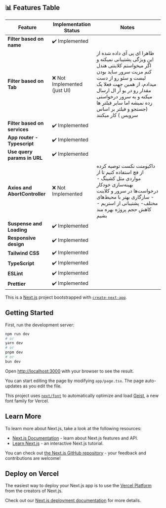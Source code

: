 ## 📊 Features Table

| Feature                        | Implementation Status | Notes |
|--------------------------------|-----------------------|-------|
| **Filter based on name**        | ✔️ Implemented        |  |
| **Filter based on Tab**              | ❌ Not Implemented (just UI)        | ظاهرا ای پی آی داده شده از این ویژگی پشتیبانی نمیکنه و اگر میخواستم کلاینتی هندل کنم مزیت سرور ساید بودن لیست و سئو رو از دست میدادم، از همین جهت فعلا یک مقدار رو در یو آر ال ارسال میکنه و به سرور درخواستی زده نمیشه اما سایر فیلتر ها (جستجو و فیلتر بر اساس سرویس ) کار میکنند
| **Filter based on services**     |  ✔️ Implemented    |  |
| **App router - Typescript**      | ✔️ Implemented        |  |
| **Use query params in URL**              | ✔️ Implemented        |  |
| **Axios and AbortController**           | ❌ Not Implemented    | داکیومنت نکست توصیه کرده از فچ استفاده کنیم تا از مواردی مثل کشینگ - بهینه‌سازی خودکار درخواست‌ها در سرور و کلاینت - سازگاری بهتر با محیط‌های مختلف- پشتیبانی از استریم - کاهش حجم پروژه بهره مند بشیم |
| **Suspense and Loading**             | ✔️ Implemented        |  |
| **Responsive design**              | ✔️ Implemented        |  |
| **Tailwind CSS**                   | ✔️ Implemented        |  |
| **TypeScript**                     | ✔️ Implemented        |  |
| **ESLint**                         | ✔️ Implemented        |  |
| **Prettier**                       | ✔️ Implemented        |  |



This is a [Next.js](https://nextjs.org) project bootstrapped with [`create-next-app`](https://nextjs.org/docs/app/api-reference/cli/create-next-app).

## Getting Started

First, run the development server:

```bash
npm run dev
# or
yarn dev
# or
pnpm dev
# or
bun dev
```

Open [http://localhost:3000](http://localhost:3000) with your browser to see the result.

You can start editing the page by modifying `app/page.tsx`. The page auto-updates as you edit the file.

This project uses [`next/font`](https://nextjs.org/docs/app/building-your-application/optimizing/fonts) to automatically optimize and load [Geist](https://vercel.com/font), a new font family for Vercel.

## Learn More

To learn more about Next.js, take a look at the following resources:

- [Next.js Documentation](https://nextjs.org/docs) - learn about Next.js features and API.
- [Learn Next.js](https://nextjs.org/learn) - an interactive Next.js tutorial.

You can check out [the Next.js GitHub repository](https://github.com/vercel/next.js) - your feedback and contributions are welcome!

## Deploy on Vercel

The easiest way to deploy your Next.js app is to use the [Vercel Platform](https://vercel.com/new?utm_medium=default-template&filter=next.js&utm_source=create-next-app&utm_campaign=create-next-app-readme) from the creators of Next.js.

Check out our [Next.js deployment documentation](https://nextjs.org/docs/app/building-your-application/deploying) for more details.
